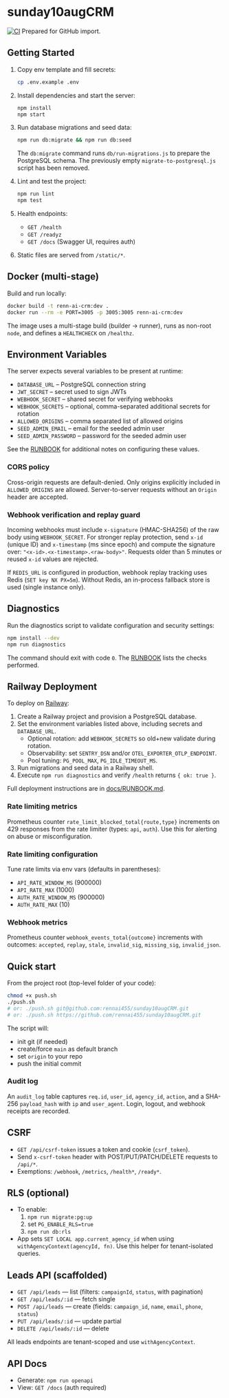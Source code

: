 # sunday10augCRM

[![CI](https://github.com/rennai455/sunday10augCRM/actions/workflows/ci.yml/badge.svg)](https://github.com/rennai455/sunday10augCRM/actions/workflows/ci.yml)
Prepared for GitHub import.

## Getting Started

1. Copy env template and fill secrets:

   ```bash
   cp .env.example .env
   ```

2. Install dependencies and start the server:

   ```bash
   npm install
   npm start
   ```

3. Run database migrations and seed data:

   ```bash
   npm run db:migrate && npm run db:seed
   ```

   The `db:migrate` command runs `db/run-migrations.js` to prepare the
   PostgreSQL schema. The previously empty `migrate-to-postgresql.js` script
   has been removed.

4. Lint and test the project:

   ```bash
   npm run lint
   npm test
   ```

5. Health endpoints:
   - `GET /health`
   - `GET /readyz`
   - `GET /docs` (Swagger UI, requires auth)

6. Static files are served from `/static/*`.

## Docker (multi-stage)

Build and run locally:

```bash
docker build -t renn-ai-crm:dev .
docker run --rm -e PORT=3005 -p 3005:3005 renn-ai-crm:dev
```

The image uses a multi-stage build (builder → runner), runs as non-root `node`, and defines a `HEALTHCHECK` on `/healthz`.

## Environment Variables

The server expects several variables to be present at runtime:

- `DATABASE_URL` – PostgreSQL connection string
- `JWT_SECRET` – secret used to sign JWTs
- `WEBHOOK_SECRET` – shared secret for verifying webhooks
- `WEBHOOK_SECRETS` – optional, comma-separated additional secrets for rotation
- `ALLOWED_ORIGINS` – comma separated list of allowed origins
- `SEED_ADMIN_EMAIL` – email for the seeded admin user
- `SEED_ADMIN_PASSWORD` – password for the seeded admin user

See the [RUNBOOK](RUNBOOK.md#environment-variables) for additional notes on configuring these values.

### CORS policy

Cross-origin requests are default-denied. Only origins explicitly included in `ALLOWED_ORIGINS` are allowed. Server-to-server requests without an `Origin` header are accepted.

### Webhook verification and replay guard

Incoming webhooks must include `x-signature` (HMAC-SHA256) of the raw body using `WEBHOOK_SECRET`.
For stronger replay protection, send `x-id` (unique ID) and `x-timestamp` (ms since epoch) and compute the signature over: `"<x-id>.<x-timestamp>.<raw-body>"`.
Requests older than 5 minutes or reused `x-id` values are rejected.

If `REDIS_URL` is configured in production, webhook replay tracking uses Redis (`SET key NX PX=5m`). Without Redis, an in-process fallback store is used (single instance only).

## Diagnostics

Run the diagnostics script to validate configuration and security settings:

```bash
npm install --dev
npm run diagnostics
```

The command should exit with code `0`. The [RUNBOOK](RUNBOOK.md#acceptance-checklist) lists the checks performed.

## Railway Deployment

To deploy on [Railway](https://railway.app):

1. Create a Railway project and provision a PostgreSQL database.
2. Set the environment variables listed above, including secrets and `DATABASE_URL`.
   - Optional rotation: add `WEBHOOK_SECRETS` so old+new validate during rotation.
   - Observability: set `SENTRY_DSN` and/or `OTEL_EXPORTER_OTLP_ENDPOINT`.
   - Pool tuning: `PG_POOL_MAX`, `PG_IDLE_TIMEOUT_MS`.
3. Run migrations and seed data in a Railway shell.
4. Execute `npm run diagnostics` and verify `/health` returns `{ ok: true }`.

Full deployment instructions are in [docs/RUNBOOK.md](docs/RUNBOOK.md).

### Rate limiting metrics

Prometheus counter `rate_limit_blocked_total{route,type}` increments on 429 responses from the rate limiter (types: `api`, `auth`). Use this for alerting on abuse or misconfiguration.

### Rate limiting configuration

Tune rate limits via env vars (defaults in parentheses):

- `API_RATE_WINDOW_MS` (900000)
- `API_RATE_MAX` (1000)
- `AUTH_RATE_WINDOW_MS` (900000)
- `AUTH_RATE_MAX` (10)

### Webhook metrics

Prometheus counter `webhook_events_total{outcome}` increments with outcomes: `accepted`, `replay`, `stale`, `invalid_sig`, `missing_sig`, `invalid_json`.

## Quick start

From the project root (top-level folder of your code):

```bash
chmod +x push.sh
./push.sh
# or: ./push.sh git@github.com:rennai455/sunday10augCRM.git
# or: ./push.sh https://github.com/rennai455/sunday10augCRM.git
```

The script will:

- init git (if needed)
- create/force `main` as default branch
- set `origin` to your repo
- push the initial commit

### Audit log

An `audit_log` table captures `req.id`, `user_id`, `agency_id`, `action`, and a SHA-256 `payload_hash` with `ip` and `user_agent`. Login, logout, and webhook receipts are recorded.

## CSRF

- `GET /api/csrf-token` issues a token and cookie (`csrf_token`).
- Send `x-csrf-token` header with POST/PUT/PATCH/DELETE requests to `/api/*`.
- Exemptions: `/webhook`, `/metrics`, `/health*`, `/ready*`.

## RLS (optional)

- To enable:
  1. `npm run migrate:pg:up`
  2. set `PG_ENABLE_RLS=true`
  3. `npm run db:rls`
- App sets `SET LOCAL app.current_agency_id` when using `withAgencyContext(agencyId, fn)`.
  Use this helper for tenant-isolated queries.

## Leads API (scaffolded)

- `GET /api/leads` — list (filters: `campaignId`, `status`, with pagination)
- `GET /api/leads/:id` — fetch single
- `POST /api/leads` — create (fields: `campaign_id`, `name`, `email`, `phone`, `status`)
- `PUT /api/leads/:id` — update partial
- `DELETE /api/leads/:id` — delete

All leads endpoints are tenant-scoped and use `withAgencyContext`.

## API Docs

- Generate: `npm run openapi`
- View: `GET /docs` (auth required)
